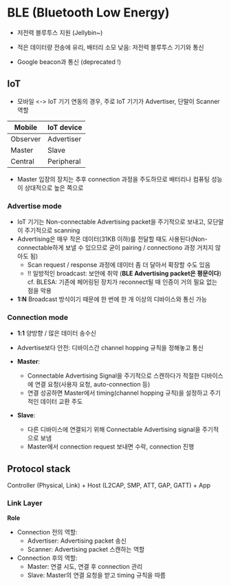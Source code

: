 # BLE (Bluetooth Low Energy)
- 저전력 블루투스 지원 (Jellybin~)
- 적은 데이터량 전송에 유리, 배터리 소모 낮음: 저전력 블루투스 기기와 통신

- Google beacon과 통신 (deprecated !)

## IoT
- 모바일 <-> IoT 기기 연동의 경우, 주로 IoT 기기가 Advertiser, 단말이 Scanner 역할

| Mobile | IoT device|
|--------|-----------|
|Observer|Advertiser|
|Master  |  Slave    |
|Central|Peripheral|
  * Master 입장의 장치는 추후 connection 과정을 주도하므로 배터리나 컴퓨팅 성능이 상대적으로 높은 쪽으로

### Advertise mode
- IoT 기기는 Non-connectable Advertising packet을 주기적으로 보내고, 모단말이 주기적으로 scanning
- Advertising은 매우 작은 데이터(31KB 이하)를 전달할 때도 사용된다(Non-connectable하게 보낼 수 있으므로 굳이 pairing / connectiono 과정 거치지 않아도 됨)
  - Scan request / response 과정에 데이터 좀 더 달아서 확장할 수도 있음
  - !! 일방적인 broadcast: 보안에 취약 (**BLE Advertising packet은 평문이다**) cf. BLESA: 기존에 페어링된 장치가 reconnect될 때 인증이 거의 필요 없는 점을 악용
- **1:N** Broadcast 방식이기 때문에 한 번에 한 개 이상의 디바이스와 통신 가능  
  

### Connection mode
- **1:1** 양방향 / 많은 데이터 송수신
- Advertise보다 안전: 디바이스간 channel hopping 규칙을 정해놓고 통신
- **Master**: 
  - Connectable Advertising Signal을 주기적으로 스캔하다가 적절한 디바이스에 연결 요청(사용자 요청, auto-connection 등)
  - 연결 성공하면 Master에서 timing(channel hopping 규칙)을 설정하고 주기적인 데이터 교환 주도
  
- **Slave**:
  - 다른 디바이스에 연결되기 위해 Connectable Advertising signal을 주기적으로 보냄
  - Master에서 connection request 보내면 수락, connection 진행
  

## Protocol stack
Controller (Physical, Link) + Host (L2CAP, SMP, ATT, GAP, GATT) + App
### Link Layer
**Role**
- Connection 전의 역할:
  - Advertiser: Advertising packet 송신
  - Scanner: Advertising packet 스캔하는 역할
- Connection 후의 역할:
  - Master: 연결 시도, 연결 후 connection 관리
  - Slave: Master의 연결 요청을 받고 timing 규칙을 따름
  
